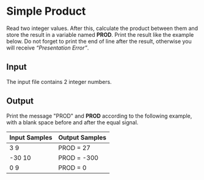 # Simple Product
Read two integer values. After this, calculate the product between them and store the result in a variable named **PROD**. Print the result like the example below. Do not forget to print the end of line after the result, otherwise you will receive *“Presentation Error”*.

## Input
The input file contains 2 integer numbers.

## Output
Print the message "PROD" and **PROD** according to the following example, with a blank space before and after the equal signal.

| Input Samples | Output Samples |
|---------------|----------------|
| 3 9           | PROD = 27      |
| -30 10        | PROD = -300    |
| 0 9           | PROD = 0       |